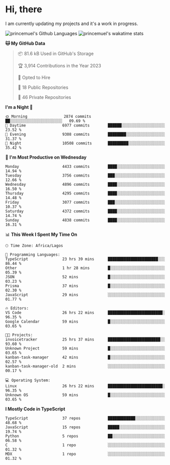 # Hi, there

<!--
**princemuel/princemuel** is a ✨ _special_ ✨ repository because its `README.md` (this file) appears on your GitHub profile.

Here are some ideas to get you started:

- 🔭 I’m currently working on ...
- 🌱 I’m currently learning ...
- 👯 I’m looking to collaborate on ...
- 🤔 I’m looking for help with ...
- 💬 Ask me about ...
- 📫 How to reach me: ...
- 😄 Pronouns: ...
- ⚡ Fun fact: ...
-->

I am currently updating my projects and it's a work in progress.

![princemuel's Github Languages](https://github-readme-stats.vercel.app/api/top-langs/?username=princemuel&text_color=586069&layout=compact&hide_border=true&title_color=0366d6&count_private=true&include_all_commits=true&theme=tokyonight&show_icons=true)
![princemuel's wakatime stats](https://github-readme-stats.vercel.app/api/wakatime?username=princemuel&text_color=586069&layout=compact&hide_border=true&title_color=0366d6&count_private=true&include_all_commits=true&theme=tokyonight&show_icons=true)

<!--START_SECTION:waka-->
**🐱 My GitHub Data** 

> 📦 81.6 kB Used in GitHub's Storage 
 > 
> 🏆 3,914 Contributions in the Year 2023
 > 
> 💼 Opted to Hire
 > 
> 📜 18 Public Repositories 
 > 
> 🔑 46 Private Repositories 
 > 
**I'm a Night 🦉** 

```text
🌞 Morning                2874 commits        ██░░░░░░░░░░░░░░░░░░░░░░░   09.69 % 
🌆 Daytime                6977 commits        ██████░░░░░░░░░░░░░░░░░░░   23.52 % 
🌃 Evening                9308 commits        ████████░░░░░░░░░░░░░░░░░   31.37 % 
🌙 Night                  10508 commits       █████████░░░░░░░░░░░░░░░░   35.42 % 
```
📅 **I'm Most Productive on Wednesday** 

```text
Monday                   4433 commits        ████░░░░░░░░░░░░░░░░░░░░░   14.94 % 
Tuesday                  3756 commits        ███░░░░░░░░░░░░░░░░░░░░░░   12.66 % 
Wednesday                4896 commits        ████░░░░░░░░░░░░░░░░░░░░░   16.50 % 
Thursday                 4295 commits        ████░░░░░░░░░░░░░░░░░░░░░   14.48 % 
Friday                   3077 commits        ███░░░░░░░░░░░░░░░░░░░░░░   10.37 % 
Saturday                 4372 commits        ████░░░░░░░░░░░░░░░░░░░░░   14.74 % 
Sunday                   4838 commits        ████░░░░░░░░░░░░░░░░░░░░░   16.31 % 
```


📊 **This Week I Spent My Time On** 

```text
🕑︎ Time Zone: Africa/Lagos

💬 Programming Languages: 
TypeScript               23 hrs 39 mins      ██████████████████████░░░   86.44 % 
Other                    1 hr 28 mins        █░░░░░░░░░░░░░░░░░░░░░░░░   05.39 % 
JSON                     52 mins             █░░░░░░░░░░░░░░░░░░░░░░░░   03.23 % 
Prisma                   37 mins             █░░░░░░░░░░░░░░░░░░░░░░░░   02.30 % 
JavaScript               29 mins             ░░░░░░░░░░░░░░░░░░░░░░░░░   01.77 % 

🔥 Editors: 
VS Code                  26 hrs 22 mins      ████████████████████████░   96.35 % 
Google Calendar          59 mins             █░░░░░░░░░░░░░░░░░░░░░░░░   03.65 % 

🐱‍💻 Projects: 
invoicetracker           25 hrs 37 mins      ███████████████████████░░   93.60 % 
Unknown Project          59 mins             █░░░░░░░░░░░░░░░░░░░░░░░░   03.65 % 
kanban-task-manager      42 mins             █░░░░░░░░░░░░░░░░░░░░░░░░   02.57 % 
kanban-task-manager-old  2 mins              ░░░░░░░░░░░░░░░░░░░░░░░░░   00.17 % 

💻 Operating System: 
Linux                    26 hrs 22 mins      ████████████████████████░   96.35 % 
Unknown OS               59 mins             █░░░░░░░░░░░░░░░░░░░░░░░░   03.65 % 
```

**I Mostly Code in TypeScript** 

```text
TypeScript               37 repos            ████████████░░░░░░░░░░░░░   48.68 % 
JavaScript               15 repos            █████░░░░░░░░░░░░░░░░░░░░   19.74 % 
Python                   5 repos             ██░░░░░░░░░░░░░░░░░░░░░░░   06.58 % 
C                        1 repo              ░░░░░░░░░░░░░░░░░░░░░░░░░   01.32 % 
MDX                      1 repo              ░░░░░░░░░░░░░░░░░░░░░░░░░   01.32 % 
```




<!--END_SECTION:waka-->
